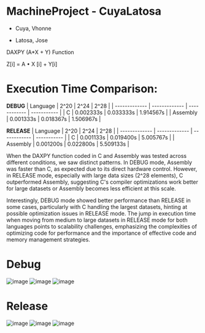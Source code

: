 # MachineProject - CuyaLatosa
- Cuya, Vhonne

- Latosa, Jose

 DAXPY (A*X + Y) Function

 Z[i] = A  • X [i] + Y[i] 

<h1>Execution Time Comparison:</h1>


**DEBUG**
| Language      | 2^20          | 2^24         | 2^28        |
| ------------- | ------------- | ------------ | ----------- |
| C             | 0.002333s     | 0.033333s    | 1.914567s  |
| Assembly      | 0.001333s     | 0.018367s    | 1.506967s   |


**RELEASE**
| Language      | 2^20          | 2^24         | 2^28        |
| ------------- | ------------- | ------------ | ----------- |
| C             | 0.001133s     | 0.019400s    | 5.005767s   |
| Assembly      | 0.001200s     | 0.022800s    | 5.509133s   |




When the DAXPY function coded in C and Assembly was tested across different conditions, we saw distinct patterns. In DEBUG mode, Assembly was faster than C, as expected due to its direct hardware control. However, in RELEASE mode, especially with large data sizes (2^28 elements), C outperformed Assembly, suggesting C's compiler optimizations work better for large datasets or Assembly becomes less efficient at this scale.

Interestingly, DEBUG mode showed better performance than RELEASE in some cases, particularly with C handling the largest datasets, hinting at possible optimization issues in RELEASE mode. The jump in execution time when moving from medium to large datasets in RELEASE mode for both languages points to scalability challenges, emphasizing the complexities of optimizing code for performance and the importance of effective code and memory management strategies.

<h1>Debug</h1>

![image](https://github.com/vhonnecuya/MachineProject---CuyaLatosa/assets/85780518/08dbc600-7994-4d74-ae40-2314d7e52140)
![image](https://github.com/vhonnecuya/MachineProject---CuyaLatosa/assets/85780518/5e784ca7-37e6-434e-af0a-44f7362256be)
![image](https://github.com/vhonnecuya/MachineProject---CuyaLatosa/assets/85780518/2de5b755-b96b-42d6-ad81-f43d20ef126c)


<h1>Release</h1>

![image](https://github.com/vhonnecuya/MachineProject---CuyaLatosa/assets/85780518/4f956507-c8dc-460b-8751-dec5b67e661c)
![image](https://github.com/vhonnecuya/MachineProject---CuyaLatosa/assets/85780518/2af4eca8-b499-450d-8d7f-12e0f9447cf6)
![image](https://github.com/vhonnecuya/MachineProject---CuyaLatosa/assets/85780518/b1d611e0-93f8-4b21-b879-8c691abcb4c5)



